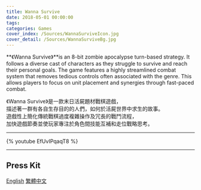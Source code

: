 ```yaml
---
title: Wanna Survive
date: 2018-05-01 00:00:00
tags: 
categories: Games
cover_index: /Sources/WannaSurviveIcon.jpg
cover_detail: /Sources/WannaSurviveBg.jpg
---
```

**《Wanna Survive》**is an 8-bit zombie apocalypse turn-based strategy. It follows a diverse cast of characters as they struggle to survive and reach their personal goals.
The game features a highly streamlined combat system that removes tedious controls often associated with the genre. This allows players to focus on unit placement and synergies through fast-paced combat.

《Wanna Survive》是一款末日活屍題材戰棋遊戲，  
描述著一群有各自生存目的的人們，如何於活屍世界中求生的故事。  
遊戲性上簡化傳統戰棋過度複雜操作及冗長的戰鬥流程，  
加快遊戲節奏並使玩家專注於角色間技能互補和走位戰略思考。

---
{% youtube EfUvIPqaqT8 %}

---
<!--遊戲PressKit連結-->
<h2>Press Kit</h2>
<div class=tags>
<a href="/PressKit-WS/en/" class="button small" target=_self>English</a> <a href="/PressKit-WS/zh-TW/" class="button small" target=_self>繁體中文
</a>
</div>

